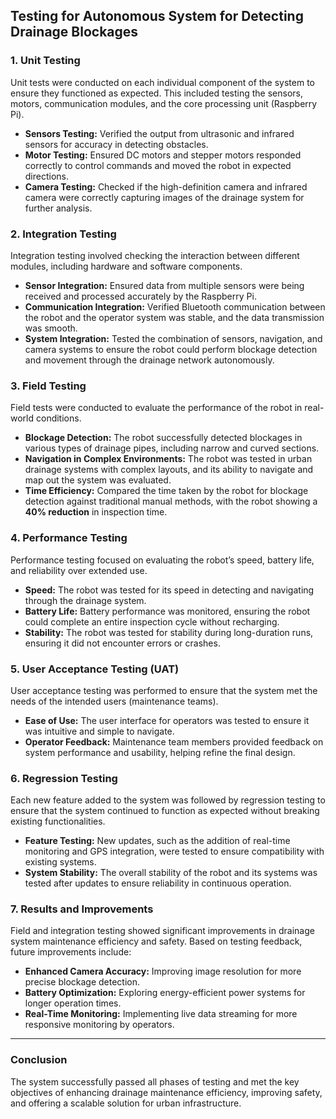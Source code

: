 ## Testing for Autonomous System for Detecting Drainage Blockages

### 1. **Unit Testing**
Unit tests were conducted on each individual component of the system to ensure they functioned as expected. This included testing the sensors, motors, communication modules, and the core processing unit (Raspberry Pi).  
- **Sensors Testing:** Verified the output from ultrasonic and infrared sensors for accuracy in detecting obstacles.  
- **Motor Testing:** Ensured DC motors and stepper motors responded correctly to control commands and moved the robot in expected directions.  
- **Camera Testing:** Checked if the high-definition camera and infrared camera were correctly capturing images of the drainage system for further analysis.  

### 2. **Integration Testing**
Integration testing involved checking the interaction between different modules, including hardware and software components.  
- **Sensor Integration:** Ensured data from multiple sensors were being received and processed accurately by the Raspberry Pi.  
- **Communication Integration:** Verified Bluetooth communication between the robot and the operator system was stable, and the data transmission was smooth.  
- **System Integration:** Tested the combination of sensors, navigation, and camera systems to ensure the robot could perform blockage detection and movement through the drainage network autonomously.  

### 3. **Field Testing**
Field tests were conducted to evaluate the performance of the robot in real-world conditions.  
- **Blockage Detection:** The robot successfully detected blockages in various types of drainage pipes, including narrow and curved sections.  
- **Navigation in Complex Environments:** The robot was tested in urban drainage systems with complex layouts, and its ability to navigate and map out the system was evaluated.  
- **Time Efficiency:** Compared the time taken by the robot for blockage detection against traditional manual methods, with the robot showing a **40% reduction** in inspection time.  

### 4. **Performance Testing**
Performance testing focused on evaluating the robot’s speed, battery life, and reliability over extended use.  
- **Speed:** The robot was tested for its speed in detecting and navigating through the drainage system.  
- **Battery Life:** Battery performance was monitored, ensuring the robot could complete an entire inspection cycle without recharging.  
- **Stability:** The robot was tested for stability during long-duration runs, ensuring it did not encounter errors or crashes.  

### 5. **User Acceptance Testing (UAT)**
User acceptance testing was performed to ensure that the system met the needs of the intended users (maintenance teams).  
- **Ease of Use:** The user interface for operators was tested to ensure it was intuitive and simple to navigate.  
- **Operator Feedback:** Maintenance team members provided feedback on system performance and usability, helping refine the final design.  

### 6. **Regression Testing**
Each new feature added to the system was followed by regression testing to ensure that the system continued to function as expected without breaking existing functionalities.  
- **Feature Testing:** New updates, such as the addition of real-time monitoring and GPS integration, were tested to ensure compatibility with existing systems.  
- **System Stability:** The overall stability of the robot and its systems was tested after updates to ensure reliability in continuous operation.

### 7. **Results and Improvements**
Field and integration testing showed significant improvements in drainage system maintenance efficiency and safety. Based on testing feedback, future improvements include:
- **Enhanced Camera Accuracy:** Improving image resolution for more precise blockage detection.  
- **Battery Optimization:** Exploring energy-efficient power systems for longer operation times.  
- **Real-Time Monitoring:** Implementing live data streaming for more responsive monitoring by operators.  

---

### Conclusion
The system successfully passed all phases of testing and met the key objectives of enhancing drainage maintenance efficiency, improving safety, and offering a scalable solution for urban infrastructure.

